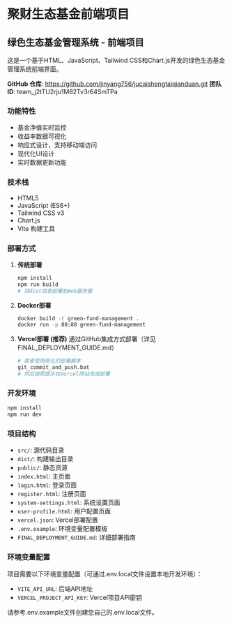 # 聚财生态基金前端项目

## 绿色生态基金管理系统 - 前端项目

这是一个基于HTML、JavaScript、Tailwind CSS和Chart.js开发的绿色生态基金管理系统前端界面。

**GitHub 仓库**: https://github.com/jinyang756/jucaishengtaiqianduan.git
**团队 ID**: team_j2tTU2rju1M82Tv3r64SmTPa

### 功能特性
- 基金净值实时监控
- 收益率数据可视化
- 响应式设计，支持移动端访问
- 现代化UI设计
- 实时数据更新功能

### 技术栈
- HTML5
- JavaScript (ES6+)
- Tailwind CSS v3
- Chart.js
- Vite 构建工具

### 部署方式
1. **传统部署**
   ```bash
   npm install
   npm run build
   # 将dist目录部署到Web服务器
   ```

2. **Docker部署**
   ```bash
   docker build -t green-fund-management .
   docker run -p 80:80 green-fund-management
   ```

3. **Vercel部署 (推荐)**
   通过GitHub集成方式部署（详见FINAL_DEPLOYMENT_GUIDE.md）
   ```bash
   # 或者使用简化的部署脚本
   git_commit_and_push.bat
   # 然后按照提示在Vercel网站完成部署
   ```

### 开发环境
```bash
npm install
npm run dev
```

### 项目结构
- `src/`: 源代码目录
- `dist/`: 构建输出目录
- `public/`: 静态资源
- `index.html`: 主页面
- `login.html`: 登录页面
- `register.html`: 注册页面
- `system-settings.html`: 系统设置页面
- `user-profile.html`: 用户配置页面
- `vercel.json`: Vercel部署配置
- `.env.example`: 环境变量配置模板
- `FINAL_DEPLOYMENT_GUIDE.md`: 详细部署指南

### 环境变量配置
项目需要以下环境变量配置（可通过.env.local文件设置本地开发环境）：
- `VITE_API_URL`: 后端API地址
- `VERCEL_PROJECT_API_KEY`: Vercel项目API密钥

请参考.env.example文件创建您自己的.env.local文件。

